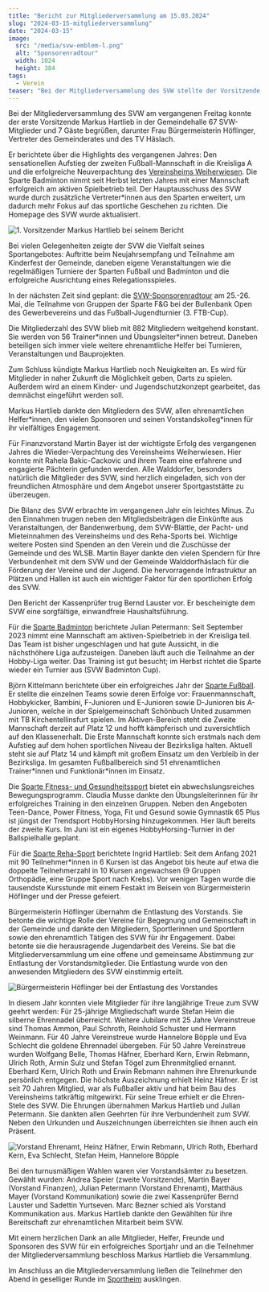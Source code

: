 ```yaml
---
title: "Bericht zur Mitgliederversammlung am 15.03.2024"
slug: "2024-03-15-mitgliederversammlung"
date: "2024-03-15"
image:
  src: "/media/svw-emblem-l.png"
  alt: "Sponsorenradtour"
  width: 1024
  height: 384
tags:
  - Verein
teaser: "Bei der Mitgliederversammlung des SVW stellte der Vorsitzende Markus Hartlieb die Höhepunkte des Jahres und neue Angebote wie Darts und ein Kinder- und Jugendschutzkonzept vor. Neben der Mitgliederstatistik, den Finanzen und zahlreichen Ehrungen wurde auch Einblick in zukünftige Ereignisse gegeben."
---
```

Bei der Mitgliederversammlung des SVW am vergangenen Freitag konnte der erste Vorsitzende Markus Hartlieb in der Gemeindehalle 67 SVW-Mitglieder und 7 Gäste begrüßen, darunter Frau Bürgermeisterin Höflinger, Vertreter des Gemeinderates und des TV Häslach.

Er berichtete über die Highlights des vergangenen Jahres: Den sensationellen Aufstieg der zweiten Fußball-Mannschaft in die Kreisliga A und die erfolgreiche Neuverpachtung des [Vereinsheims Weiherwiesen](/verein/sportgaststaette). Die Sparte Badminton nimmt seit Herbst letzten Jahres mit einer Mannschaft erfolgreich am aktiven Spielbetrieb teil. Der Hauptausschuss des SVW wurde durch zusätzliche Vertreter\*innen aus den Sparten erweitert, um dadurch mehr Fokus auf das sportliche Geschehen zu richten. Die Homepage des SVW wurde aktualisiert.

![1. Vorsitzender Markus Hartlieb bei seinem Bericht](/media/2024/2024-03-15-mitgliederversammlung-1.jpg)

Bei vielen Gelegenheiten zeigte der SVW die Vielfalt seines Sportangebotes: Auftritte beim Neujahrsempfang und Teilnahme am Kinderfest der Gemeinde, daneben eigene Veranstaltungen wie die regelmäßigen Turniere der Sparten Fußball und Badminton und die erfolgreiche Ausrichtung eines Relegationsspieles.

In der nächsten Zeit sind geplant: die [SVW-Sponsorenradtour](/event/2024-05-25-sponsorenradtour) am 25.-26. Mai, die Teilnahme von Gruppen der Sparte F&G bei der Bullenbank Open des Gewerbevereins und das Fußball-Jugendturnier (3. FTB-Cup).

Die Mitgliederzahl des SVW blieb mit 882 Mitgliedern weitgehend konstant. Sie werden von 56 Trainer\*innen und Übungsleiter\*innen betreut. Daneben beteiligen sich immer viele weitere ehrenamtliche Helfer bei Turnieren, Veranstaltungen und Bauprojekten.

Zum Schluss kündigte Markus Hartlieb noch Neuigkeiten an. Es wird für Mitglieder in naher Zukunft die Möglichkeit geben, Darts zu spielen. Außerdem wird an einem Kinder- und Jugendschutzkonzept gearbeitet, das demnächst eingeführt werden soll.

Markus Hartlieb dankte den Mitgliedern des SVW, allen ehrenamtlichen Helfer\*innen, den vielen Sponsoren und seinen Vorstandskolleg\*innen für ihr vielfältiges Engagement.

Für Finanzvorstand Martin Bayer ist der wichtigste Erfolg des vergangenen Jahres die Wieder-Verpachtung des Vereinsheims Weiherwiesen. Hier konnte mit Rahela Bakic-Cackovic und ihrem Team eine erfahrene und engagierte Pächterin gefunden werden. Alle Walddorfer, besonders natürlich die Mitglieder des SVW, sind herzlich eingeladen, sich von der freundlichen Atmosphäre und dem Angebot unserer Sportgaststätte zu überzeugen.

Die Bilanz des SVW erbrachte im vergangenen Jahr ein leichtes Minus. Zu den Einnahmen trugen neben den Mitgliedsbeiträgen die Einkünfte aus Veranstaltungen, der Bandenwerbung, dem SVW-Blättle, der Pacht- und Mieteinnahmen des Vereinsheims und des Reha-Sports bei. Wichtige weitere Posten sind Spenden an den Verein und die Zuschüsse der Gemeinde und des WLSB. Martin Bayer dankte den vielen Spendern für Ihre Verbundenheit mit dem SVW und der Gemeinde Walddorfhäslach für die Förderung der Vereine und der Jugend. Die hervorragende Infrastruktur an Plätzen und Hallen ist auch ein wichtiger Faktor für den sportlichen Erfolg des SVW.

Den Bericht der Kassenprüfer trug Bernd Lauster vor. Er bescheinigte dem SVW eine sorgfältige, einwandfreie Haushaltsführung.

Für die [Sparte Badminton](/badminton) berichtete Julian Petermann: Seit September 2023 nimmt eine Mannschaft am aktiven-Spielbetrieb in der Kreisliga teil. Das Team ist bisher ungeschlagen und hat gute Aussicht, in die nächsthöhere Liga aufzusteigen. Daneben läuft auch die Teilnahme an der Hobby-Liga weiter. Das Training ist gut besucht; im Herbst richtet die Sparte wieder ein Turnier aus (SVW Badminton Cup).

Björn Kittelmann berichtete über ein erfolgreiches Jahr der [Sparte Fußball](/fussball). Er stellte die einzelnen Teams sowie deren Erfolge vor: Frauenmannschaft, Hobbykicker, Bambini, F-Junioren und E-Junioren sowie D-Junioren bis A-Junioren, welche in der Spielgemeinschaft Schönbuch United zusammen mit TB Kirchentellinsfurt spielen. Im Aktiven-Bereich steht die Zweite Mannschaft derzeit auf Platz 12 und hofft kämpferisch und zuversichtlich auf den Klassenerhalt. Die Erste Mannschaft konnte sich erstmals nach dem Aufstieg auf dem hohen sportlichen Niveau der Bezirksliga halten. Aktuell steht sie auf Platz 14 und kämpft mit großem Einsatz um den Verbleib in der Bezirksliga. Im gesamten Fußballbereich sind 51 ehrenamtlichen Trainer\*innen und Funktionär\*innen im Einsatz.

Die [Sparte Fitness- und Gesundheitssport](/fitness-und-gesundheitssport) bietet ein abwechslungsreiches Bewegungsprogramm. Claudia Musse dankte den Übungsleiterinnen für ihr erfolgreiches Training in den einzelnen Gruppen. Neben den Angeboten Teen-Dance, Power Fitness, Yoga, Fit und Gesund sowie Gymnastik 65 Plus ist jüngst der Trendsport HobbyHorsing hinzugekommen. Hier läuft bereits der zweite Kurs. Im Juni ist ein eigenes HobbyHorsing-Turnier in der Ballspielhalle geplant.

Für die [Sparte Reha-Sport](/rehasport) berichtete Ingrid Hartlieb: Seit dem Anfang 2021 mit 90 Teilnehmer\*innen in 6 Kursen ist das Angebot bis heute auf etwa die doppelte Teilnehmerzahl in 10 Kursen angewachsen (9 Gruppen Orthopädie, eine Gruppe Sport nach Krebs). Vor wenigen Tagen wurde die tausendste Kursstunde mit einem Festakt im Beisein von Bürgermeisterin Höflinger und der Presse gefeiert.

Bürgermeisterin Höflinger übernahm die Entlastung des Vorstands. Sie betonte die wichtige Rolle der Vereine für Begegnung und Gemeinschaft in der Gemeinde und dankte den Mitgliedern, Sportlerinnen und Sportlern sowie den ehrenamtlich Tätigen des SVW für ihr Engagement. Dabei betonte sie die herausragende Jugendarbeit des Vereins. Sie bat die Mitgliederversammlung um eine offene und gemeinsame Abstimmung zur Entlastung der Vorstandsmitglieder. Die Entlastung wurde von den anwesenden Mitgliedern des SVW einstimmig erteilt.

![Bürgermeisterin Höflinger bei der Entlastung des Vorstandes](/media/2024/2024-03-15-mitgliederversammlung-2.jpg)

In diesem Jahr konnten viele Mitglieder für ihre langjährige Treue zum SVW geehrt werden: Für 25-jährige Mitgliedschaft wurde Stefan Heim die silberne Ehrennadel überreicht. Weitere Jubilare mit 25 Jahre Vereinstreue sind Thomas Ammon, Paul Schroth, Reinhold Schuster und Hermann Weinmann. Für 40 Jahre Vereinstreue wurde Hannelore Böpple und Eva Schlecht die goldene Ehrennadel übergeben. Für 50 Jahre Vereinstreue wurden Wolfgang Belle, Thomas Häfner, Eberhard Kern, Erwin Rebmann, Ulrich Roth, Armin Sulz und Stefan Tögel zum Ehrenmitglied ernannt. Eberhard Kern, Ulrich Roth und Erwin Rebmann nahmen ihre Ehrenurkunde persönlich entgegen. Die höchste Auszeichnung erhielt Heinz Häfner. Er ist seit 70 Jahren Mitglied, war als Fußballer aktiv und hat beim Bau des Vereinsheims tatkräftig mitgewirkt. Für seine Treue erhielt er die Ehren-Stele des SVW. Die Ehrungen übernahmen Markus Hartlieb und Julian Petermann. Sie dankten allen Geehrten für ihre Verbundenheit zum SVW. Neben den Urkunden und Auszeichnungen überreichten sie ihnen auch ein Präsent.

![Vorstand Ehrenamt, Heinz Häfner, Erwin Rebmann, Ulrich Roth, Eberhard Kern, Eva Schlecht, Stefan Heim, Hannelore Böpple](/media/2024/2024-03-15-mitgliederversammlung-3.jpg)

Bei den turnusmäßigen Wahlen waren vier Vorstandsämter zu besetzen. Gewählt wurden: Andrea Speier (zweite Vorsitzende), Martin Bayer (Vorstand Finanzen), Julian Petermann (Vorstand Ehrenamt), Matthäus Mayer (Vorstand Kommunikation) sowie die zwei Kassenprüfer Bernd Lauster und Sadettin Yurtseven. Marc Bezner schied als Vorstand Kommunikation aus. Markus Hartlieb dankte den Gewählten für ihre Bereitschaft zur ehrenamtlichen Mitarbeit beim SVW.

Mit einem herzlichen Dank an alle Mitglieder, Helfer, Freunde und Sponsoren des SVW für ein erfolgreiches Sportjahr und an die Teilnehmer der Mitgliederversammlung beschloss Markus Hartlieb die Versammlung.

Im Anschluss an die Mitgliederversammlung ließen die Teilnehmer den Abend in geselliger Runde im [Sportheim](/verein/sportgaststaette) ausklingen.

